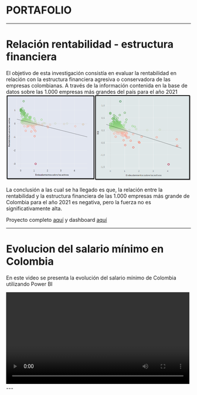 # PORTAFOLIO

---
# Relación rentabilidad - estructura financiera
El objetivo de esta investigación consistía en evaluar la rentabilidad en relación con la estructura financiera agresiva o conservadora de las empresas colombianas. A través de la información contenida en la base de datos sobre las 1.000 empresas más grandes del país para el año 2021
<img src="images/Rentabilidad_proyecto1.png?raw=true"/>

La conclusión a las cual se ha llegado es que, la relación entre la rentabilidad y la estructura financiera de las 1.000 empresas más grande de Colombia para el año 2021 es negativa, pero la fuerza no es significativamente alta.

Proyecto completo [aquí](https://drive.google.com/drive/folders/1-_S-M8CyFMSZ4kVHzw2sHdXfzZs_p9yy?usp=sharing) 
y dashboard [aquí](https://public.tableau.com/views/Proyecto1_16887864044240/Dashboard1?:language=en-US&:display_count=n&:origin=viz_share_link)

---
# Evolucion del salario mínimo en Colombia
En este video se presenta la evolución del salario mínimo de Colombia utilizando Power BI
<div style="max-width: 500px">
<video controls style="width: 100%">
  <source src="images/Studio_Project_V2.mp4" type="video/mp4">
</video>
  </div>
---





<p style="font-size:11px">
